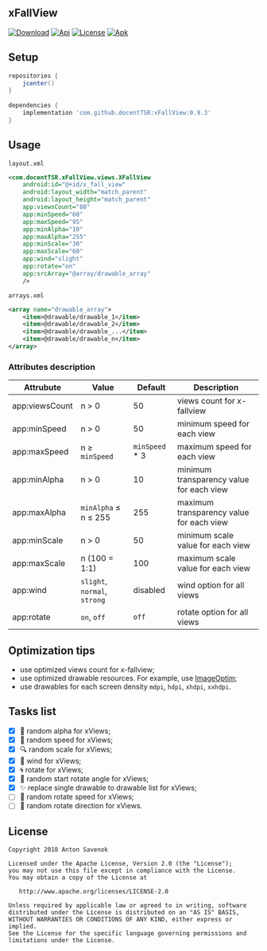 xFallView
---------

[![Download](https://api.bintray.com/packages/docenttsr/views/xFallView/images/download.svg)](https://bintray.com/docenttsr/views/xFallView/_latestVersion)
[![Api](https://img.shields.io/badge/API-14+-blue.svg)](https://github.com/docentTSR/xFallView)
[![License](https://img.shields.io/badge/License-Apache--2.0-blue.svg)](https://www.apache.org/licenses/LICENSE-2.0)
[![Apk](https://img.shields.io/badge/APK-Download-green.svg)](https://github.com/docentTSR/xFallView)

Setup
-----
```groovy
repositories {
    jcenter()
}
   
dependencies {
    implementation 'com.github.docentTSR:xFallView:0.9.3'
}
```

Usage
-----
`layout.xml`
```xml
<com.docentTSR.xFallView.views.XFallView
    android:id="@+id/x_fall_view"
    android:layout_width="match_parent"
    android:layout_height="match_parent"
    app:viewsCount="80"
    app:minSpeed="60"
    app:maxSpeed="95"
    app:minAlpha="10"
    app:maxAlpha="255"
    app:minScale="30"
    app:maxScale="60"
    app:wind="slight"
    app:rotate="on"
    app:srcArray="@array/drawable_array"
    />
```
`arrays.xml`
```xml
<array name="drawable_array">
    <item>@drawable/drawable_1</item>
    <item>@drawable/drawable_2</item>
    <item>@drawable/drawable_...</item>
    <item>@drawable/drawable_n</item>
</array>
```

### Attributes description
Attrubute | Value | Default | Description
--- | --- | --- | ---
app:viewsCount | n > 0 | 50 | views count for x-fallview
app:minSpeed | n > 0 | 50 | minimum speed for each view
app:maxSpeed | n ≥ `minSpeed` | `minSpeed` * 3 | maximum speed for each view
app:minAlpha | n > 0 | 10 | minimum transparency value for each view
app:maxAlpha | `minAlpha` ≤ n ≤ 255 | 255 | maximum transparency value for each view
app:minScale | n > 0 | 50 | minimum scale value for each view
app:maxScale | n (100 = 1:1) | 100 | maximum scale value for each view
app:wind | `slight`, `normal`, `strong` | disabled | wind option for all views
app:rotate | `on`, `off` | `off` | rotate option for all views

Optimization tips
-----------------
* use optimized views count for x-fallview;
* use optimized drawable resources. For example, use [ImageOptim](https://imageoptim.com/mac);
* use drawables for each screen density `mdpi`, `hdpi`, `xhdpi`, `xxhdpi`. 

Tasks list
----------
- [x] :eyes: random alpha for xViews;
- [x] :rocket: random speed for xViews;
- [x] :mag: random scale for xViews;
- [x] :dash: wind for xViews;
- [x] :cyclone: rotate for xViews;
- [x] :triangular_ruler: random start rotate angle for xViews;
- [x] :sparkles: replace single drawable to drawable list for xViews;
- [ ] :bicyclist: random rotate speed for xViews;
- [ ] :arrows_counterclockwise: random rotate direction for xViews.

License
-------

	Copyright 2018 Anton Savenok

	Licensed under the Apache License, Version 2.0 (the "License");
	you may not use this file except in compliance with the License.
	You may obtain a copy of the License at

	   http://www.apache.org/licenses/LICENSE-2.0

	Unless required by applicable law or agreed to in writing, software
	distributed under the License is distributed on an "AS IS" BASIS,
	WITHOUT WARRANTIES OR CONDITIONS OF ANY KIND, either express or implied.
	See the License for the specific language governing permissions and
	limitations under the License.
